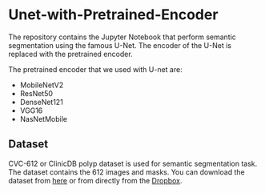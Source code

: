 # Unet-with-Pretrained-Encoder

The repository contains the Jupyter Notebook that perform semantic segmentation using the famous U-Net. The encoder of the U-Net is replaced with the pretrained encoder.

The pretrained encoder that we used with U-net are:
- MobileNetV2
- ResNet50
- DenseNet121
- VGG16
- NasNetMobile

## Dataset
CVC-612 or ClinicDB polyp dataset is used for semantic segmentation task. The dataset contains the 612 images and masks. You can download the dataset from <a href="https://polyp.grand-challenge.org/CVCClinicDB/">here</a> or from directly from the <a href="https://www.dropbox.com/s/p5qe9eotetjnbmq/CVC-ClinicDB.rar?dl=0">Dropbox</a>.
